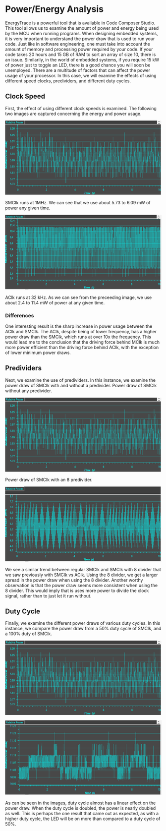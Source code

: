 # Power/Energy Analysis
EnergyTrace is a powerful tool that is available in Code Composer Studio. This tool allows us to examine the amount of power
and energy being used by the MCU when running programs. When designing embedded systems, it is very important to 
understand the power draw that is used to run your code. Just like in software engineering, one must take into account
the amount of memory and processing power required by your code. If your code takes 20 hours and 15 GB of RAM to sort an
array of size 10, there is an issue. Similarily, in the world of embedded systems, if you require 15 kW of power 
just to toggle an LED, there is a good chance you will soon be unemployed. There are a multitude of factors that can affect
the power usage of your processor. In this case, we will examine the effects of using different speed clocks, predividers,
and different duty cycles.

## Clock Speed
First, the effect of using different clock speeds is examined. The following two images are captured
concerning the energy and power usage.

![Alt text](https://github.com/RU09342/lab-4-timers-and-pwm-patelk6/blob/master/Advanced%20work/pictures/power_SM.PNG "Power of SMClk")

SMClk runs at 1MHz. We can see that we use about 5.73 to 6.09 mW of power any given time.

![Alt text](https://github.com/RU09342/lab-4-timers-and-pwm-patelk6/blob/master/Advanced%20work/pictures/power_A.png "Power of SMClk")

AClk runs at 32 kHz. As we can see from the preceeding image, we use about 2.4 to 11.4 mW of power at any given time.

### Differences
One interesting result is the sharp increase in power usage between the AClk and SMClk. The AClk, despite being of lower 
frequency, has a higher power draw than the SMClk, which runs at over 10x the frequency. This would lead me to the conclusion
that the driving force behind MClk is much more power efficient than the driving force behind AClk, with the exception
of lower minimum power draws.

## Predividers
Next, we examine the use of predividers. In this instance, we examine the power draw of SMClk with and without a predivider.
Power draw of SMClk without any predivider.

![Alt text](https://github.com/RU09342/lab-4-timers-and-pwm-patelk6/blob/master/Advanced%20work/pictures/power_SM.png "Power of SMClk")

Power draw of SMClk with an 8 predivider.

![Alt text](https://github.com/RU09342/lab-4-timers-and-pwm-patelk6/blob/master/Advanced%20work/pictures/power_SM_8.png "Power of SMClk with 8 divider")

We see a similar trend between regular SMClk and SMClk with 8 divider that we saw previously with SMClk vs AClk.
Using the 8 divider, we get a larger spread in the power draw when using the 8 divider. Another worthy observation
is that the power draw seems more consistent when using the 8 divider. This would imply that is uses more power 
to divide the clock signal, rather than to just let it run without.

## Duty Cycle
Finally, we examine the different power draws of various duty cycles. In this instance, we compare the 
power draw from a 50% duty cycle of SMClk, and a 100% duty of SMClk.

![alt text](https://github.com/RU09342/lab-4-timers-and-pwm-patelk6/blob/master/Advanced%20work/pictures/power_SM.PNG "Power of SMClk")

![Alt text](https://github.com/RU09342/lab-4-timers-and-pwm-patelk6/blob/master/Advanced%20work/pictures/power_SM_100p.png "Power of SMClk")

As can be seen in the images, duty cycle almost has a linear effect on the power draw. When the duty cycle is doubled,
the power is nearly doubled as well. This is perhaps the one result that came out as expected, as with a higher duty cycle,
the LED will be on more than compared to a duty cycle of 50%.

